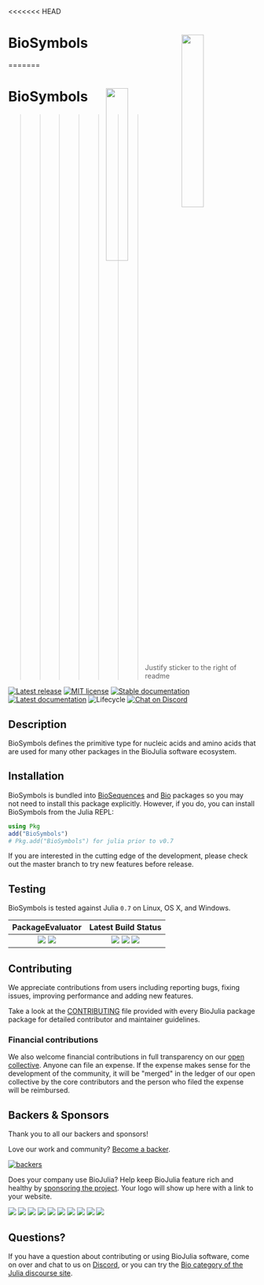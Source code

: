 <<<<<<< HEAD
# <img src="./sticker.svg" width="30%" align="right"/> BioSymbols
=======
# <img align="right" src="./sticker.svg" width="30%" /> BioSymbols
>>>>>>> Justify sticker to the right of readme

[![Latest release](https://img.shields.io/github/release/BioJulia/BioSymbols.jl.svg?style=flat-square)](https://github.com/BioJulia/BioSymbols.jl/releases/latest)
[![MIT license](https://img.shields.io/badge/license-MIT-green.svg?style=flat-square)](https://github.com/BioJulia/BioSymbols.jl/blob/master/LICENSE) 
[![Stable documentation](https://img.shields.io/badge/docs-stable-blue.svg?style=flat-square)](https://biojulia.github.io/BioSymbols.jl/stable)
[![Latest documentation](https://img.shields.io/badge/docs-latest-blue.svg?style=flat-square)](https://biojulia.github.io/BioSymbols.jl/latest)
![Lifecycle](https://img.shields.io/badge/lifecycle-maturing-blue.svg?style=flat-square)
[![Chat on Discord](https://img.shields.io/badge/discord-chat-blue.svg?style=flat-square&logo=discord&colorB=%237289DA)](https://discord.gg/z73YNFz)


## Description

BioSymbols defines the primitive type for nucleic acids and amino acids that
are used for many other packages in the BioJulia software ecosystem.


## Installation

BioSymbols is bundled
into [BioSequences](https://github.com/BioJulia/BioSequences.jl) and
[Bio](https://github.com/BioJulia/Bio.jl) packages so you may not need to
install this package explicitly.
However, if you do, you can install BioSymbols from the Julia REPL:

```julia
using Pkg
add("BioSymbols")
# Pkg.add("BioSymbols") for julia prior to v0.7
```

If you are interested in the cutting edge of the development, please check out
the master branch to try new features before release.


## Testing

BioSymbols is tested against Julia `0.7` on Linux, OS X, and Windows.

| **PackageEvaluator** | **Latest Build Status** |
|:--------------------:|:-----------------------:|
| [![](http://pkg.julialang.org/badges/BioSymbols_0.7.svg)](http://pkg.julialang.org/?pkg=BioSymbols) [![](http://pkg.julialang.org/badges/BioSymbols_1.0.svg)](http://pkg.julialang.org/?pkg=BioSymbols) | [![](https://travis-ci.org/BioJulia/BioSymbols.jl.svg?branch=master)](https://travis-ci.org/BioJulia/BioSymbols.jl) [![](https://ci.appveyor.com/api/projects/status/q9i9c79h0p33tiqp/branch/master?svg=true)](https://ci.appveyor.com/project/Ward9250/BioSymbols-jl/branch/master) [![](https://codecov.io/gh/BioJulia/BioSymbols.jl/branch/master/graph/badge.svg)](https://codecov.io/gh/BioJulia/BioSymbols.jl) |


## Contributing

We appreciate contributions from users including reporting bugs, fixing
issues, improving performance and adding new features.

Take a look at the [CONTRIBUTING](CONTRIBUTING.md) file provided with
every BioJulia package package for detailed contributor and maintainer
guidelines.


### Financial contributions

We also welcome financial contributions in full transparency on our
[open collective](https://opencollective.com/biojulia).
Anyone can file an expense. If the expense makes sense for the development
of the community, it will be "merged" in the ledger of our open collective by
the core contributors and the person who filed the expense will be reimbursed.


## Backers & Sponsors

Thank you to all our backers and sponsors!

Love our work and community? [Become a backer](https://opencollective.com/biojulia#backer).

[![backers](https://opencollective.com/biojulia/backers.svg?width=890)](https://opencollective.com/biojulia#backers)

Does your company use BioJulia? Help keep BioJulia feature rich and healthy by
[sponsoring the project](https://opencollective.com/biojulia#sponsor).
Your logo will show up here with a link to your website.

[![](https://opencollective.com/biojulia/sponsor/0/avatar.svg)](https://opencollective.com/biojulia/sponsor/0/website)
[![](https://opencollective.com/biojulia/sponsor/1/avatar.svg)](https://opencollective.com/biojulia/sponsor/1/website)
[![](https://opencollective.com/biojulia/sponsor/2/avatar.svg)](https://opencollective.com/biojulia/sponsor/2/website)
[![](https://opencollective.com/biojulia/sponsor/3/avatar.svg)](https://opencollective.com/biojulia/sponsor/3/website)
[![](https://opencollective.com/biojulia/sponsor/4/avatar.svg)](https://opencollective.com/biojulia/sponsor/4/website)
[![](https://opencollective.com/biojulia/sponsor/5/avatar.svg)](https://opencollective.com/biojulia/sponsor/5/website)
[![](https://opencollective.com/biojulia/sponsor/6/avatar.svg)](https://opencollective.com/biojulia/sponsor/6/website)
[![](https://opencollective.com/biojulia/sponsor/7/avatar.svg)](https://opencollective.com/biojulia/sponsor/7/website)
[![](https://opencollective.com/biojulia/sponsor/8/avatar.svg)](https://opencollective.com/biojulia/sponsor/8/website)
[![](https://opencollective.com/biojulia/sponsor/9/avatar.svg)](https://opencollective.com/biojulia/sponsor/9/website)


## Questions?

If you have a question about contributing or using BioJulia software, come
on over and chat to us on [Discord](https://discord.gg/z73YNFz), or you can try the
[Bio category of the Julia discourse site](https://discourse.julialang.org/c/domain/bio).
